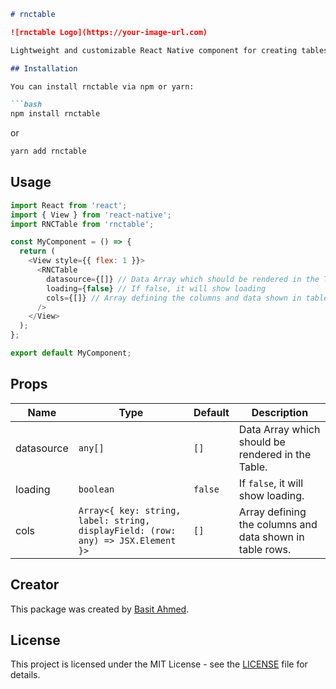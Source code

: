 ```markdown
# rnctable

![rnctable Logo](https://your-image-url.com)

Lightweight and customizable React Native component for creating tables in your mobile applications.

## Installation

You can install rnctable via npm or yarn:

```bash
npm install rnctable
```
or

```bash
yarn add rnctable
```

## Usage

```javascript
import React from 'react';
import { View } from 'react-native';
import RNCTable from 'rnctable';

const MyComponent = () => {
  return (
    <View style={{ flex: 1 }}>
      <RNCTable
        datasource={[]} // Data Array which should be rendered in the Table
        loading={false} // If false, it will show loading
        cols={[]} // Array defining the columns and data shown in table rows
      />
    </View>
  );
};

export default MyComponent;
```

## Props

| Name         | Type                                                     | Default | Description                                                 |
| ------------ | -------------------------------------------------------- | ------- | ----------------------------------------------------------- |
| datasource   | `any[]`                                                  | `[]`    | Data Array which should be rendered in the Table.           |
| loading      | `boolean`                                                | `false` | If `false`, it will show loading.                           |
| cols         | `Array<{ key: string, label: string, displayField: (row: any) => JSX.Element }>` | `[]`    | Array defining the columns and data shown in table rows.   |

## Creator

This package was created by [Basit Ahmed](https://basit-ahmed.web.app/).

## License

This project is licensed under the MIT License - see the [LICENSE](https://github.com/BasitAyaz/rnctable/blob/main/LICENSE) file for details.
```

